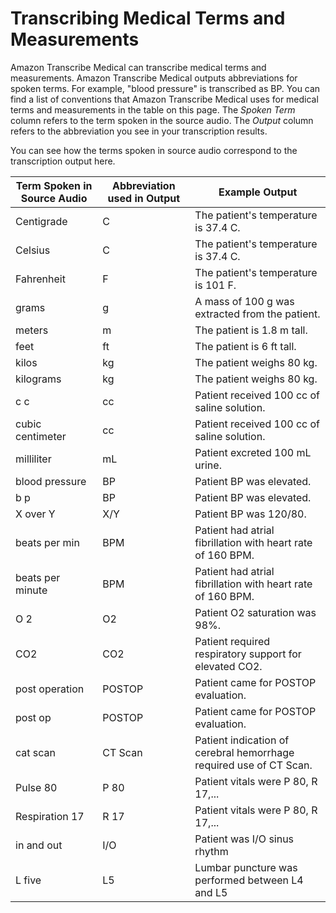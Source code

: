 # Transcribing Medical Terms and Measurements<a name="how-measurements-med"></a>

Amazon Transcribe Medical can transcribe medical terms and measurements\. Amazon Transcribe Medical outputs abbreviations for spoken terms\. For example, "blood pressure" is transcribed as BP\. You can find a list of conventions that Amazon Transcribe Medical uses for medical terms and measurements in the table on this page\. The *Spoken Term* column refers to the term spoken in the source audio\. The *Output* column refers to the abbreviation you see in your transcription results\.

You can see how the terms spoken in source audio correspond to the transcription output here\.


| Term Spoken in Source Audio | Abbreviation used in Output | Example Output | 
| --- | --- | --- | 
| Centigrade | C | The patient's temperature is 37\.4 C\. | 
| Celsius | C | The patient's temperature is 37\.4 C\. | 
| Fahrenheit | F | The patient's temperature is 101 F\. | 
| grams | g | A mass of 100 g was extracted from the patient\. | 
| meters | m | The patient is 1\.8 m tall\. | 
| feet | ft | The patient is 6 ft tall\. | 
| kilos | kg | The patient weighs 80 kg\. | 
| kilograms | kg | The patient weighs 80 kg\. | 
| c c | cc | Patient received 100 cc of saline solution\. | 
| cubic centimeter | cc | Patient received 100 cc of saline solution\. | 
| milliliter | mL | Patient excreted 100 mL urine\. | 
| blood pressure | BP | Patient BP was elevated\. | 
| b p | BP | Patient BP was elevated\. | 
| X over Y | X/Y | Patient BP was 120/80\. | 
| beats per min | BPM | Patient had atrial fibrillation with heart rate of 160 BPM\. | 
| beats per minute | BPM | Patient had atrial fibrillation with heart rate of 160 BPM\. | 
| O 2 | O2 | Patient O2 saturation was 98%\. | 
| CO2 | CO2 | Patient required respiratory support for elevated CO2\. | 
| post operation | POSTOP | Patient came for POSTOP evaluation\. | 
| post op | POSTOP | Patient came for POSTOP evaluation\. | 
| cat scan | CT Scan | Patient indication of cerebral hemorrhage required use of CT Scan\. | 
| Pulse 80 | P 80 | Patient vitals were P 80, R 17,\.\.\. | 
| Respiration 17 | R 17 | Patient vitals were P 80, R 17,\.\.\. | 
| in and out | I/O | Patient was I/O sinus rhythm | 
| L five | L5 | Lumbar puncture was performed between L4 and L5 | 